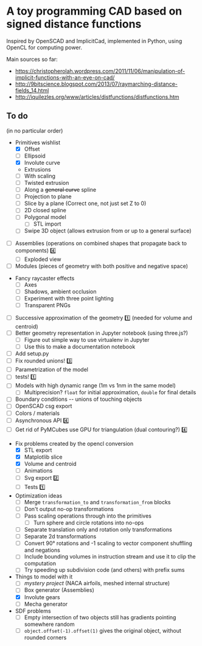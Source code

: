 A toy programming CAD based on signed distance functions
========================================================

Inspired by OpenSCAD and ImplicitCad, implemented in Python, using OpenCL for
computing power.

Main sources so far:
- https://christopherolah.wordpress.com/2011/11/06/manipulation-of-implicit-functions-with-an-eye-on-cad/
- http://9bitscience.blogspot.com/2013/07/raymarching-distance-fields_14.html
- http://iquilezles.org/www/articles/distfunctions/distfunctions.htm

## To do
(in no particular order)

- Primitives wishlist
  - [X] Offset
  - [ ] Ellipsoid
  - [X] Involute curve
  -  Extrusions
    - [ ] With scaling
    - [ ] Twisted extrusion
    - [ ] Along a <strike>general curve</strike> spline
  - [ ] Projection to plane
  - [ ] Slice by a plane (Correct one, not just set Z to 0)
  - [ ] 2D closed spline
  - [ ] Polygonal model
    - [ ] STL import
  - [ ] Swipe 3D object (allows extrusion from or up to a general surface)
- [ ] Assemblies (operations on combined shapes that propagate back to components) :four:
  - [ ] Exploded view
- [ ] Modules (pieces of geometry with both positive and negative space)
- Fancy raycaster effects
    - [ ] Axes
    - [ ] Shadows, ambient occlusion
    - [ ] Experiment with three point lighting
    - [ ] Transparent PNGs
- [ ] Successive approximation of the geometry :one: (needed for volume and centroid)
- [ ] Better geometry representation in Jupyter notebook (using three.js?)
  - [ ] Figure out simple way to use virtualenv in Jupyter
  - [ ] Use this to make a documentation notebook
- [ ] Add setup.py
- [ ] Fix rounded unions! :three:
- [ ] Parametrization of the model
- [ ] tests! :one:
- [ ] Models with high dynamic range (1m vs 1nm in the same model)
  - [ ] Multiprecision? `float` for initial approximation, `double` for final details
- [ ] Boundary conditions -- unions of touching objects
- [ ] OpenSCAD csg export
- [ ] Colors / materials
- [ ] Asynchronous API :four:
- [ ] Get rid of PyMCubes use GPU for triangulation (dual contouring?) :four:
- Fix problems created by the opencl conversion
  - [X] STL export
  - [X] Matplotlib slice
  - [X] Volume and centroid
  - [ ] Animations
  - [ ] Svg export :two:
  - [ ] Tests :one:
- Optimization ideas
  - [ ] Merge `transformation_to` and `transformation_from` blocks
  - [ ] Don't output no-op transformations
  - [ ] Pass scaling operations through into the primitives
    - [ ] Turn sphere and circle rotations into no-ops
  - [ ] Separate translation only and rotation only transformations
  - [ ] Separate 2d transformations
  - [ ] Convert 90° rotations and -1 scaling to vector component shuffling and negations
  - [ ] Include bounding volumes in instruction stream and use it to clip the computation
  - [ ] Try speeding up subdivision code (and others) with prefix sums
- Things to model with it
  - [ ] _mystery project_ (NACA airfoils, meshed internal structure)
  - [ ] Box generator (Assemblies)
  - [X] Involute gears
  - [ ] Mecha generator
- SDF problems
  - [ ] Empty intersection of two objects still has gradients pointing somewhere random
  - [ ] `object.offset(-1).offset(1)` gives the original object, without rounded corners
